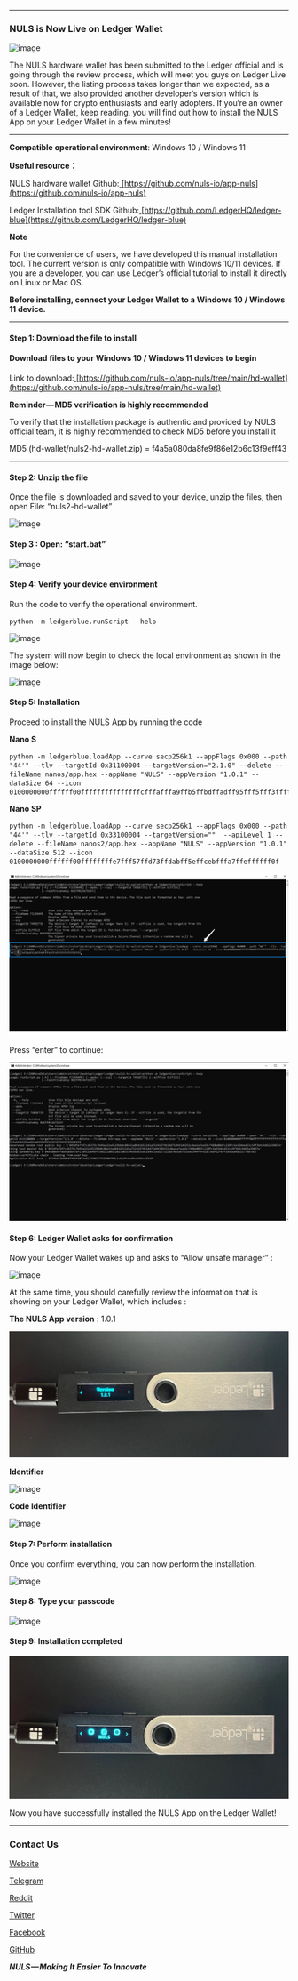 


---


### NULS is Now Live on Ledger Wallet

![image](./image/1.png)

The NULS hardware wallet has been submitted to the Ledger official and is going through the review process, which will meet you guys on Ledger Live soon. However, the listing process takes longer than we expected, as a result of that, we also provided another developer‘s version which is available now for crypto enthusiasts and early adopters. If you‘re an owner of a Ledger Wallet, keep reading, you will find out how to install the NULS App on your Ledger Wallet in a few minutes!


---


**Compatible operational environment**: Windows 10 / Windows 11

**Useful resource：**

NULS hardware wallet Github:[ ](https://github.com/nuls-io/app-nuls)[https://github.com/nuls-io/app-nuls](https://github.com/nuls-io/app-nuls)

Ledger Installation tool SDK Github:[ ](https://github.com/LedgerHQ/ledger-blue)[https://github.com/LedgerHQ/ledger-blue](https://github.com/LedgerHQ/ledger-blue)

**Note**

For the convenience of users, we have developed this manual installation tool. The current version is only compatible with Windows 10/11 devices. If you are a developer, you can use Ledger’s official tutorial to install it directly on Linux or Mac OS.

**Before installing, connect your Ledger Wallet to a Windows 10 / Windows 11 device.**


---


#### Step 1: Download the file to install

#### Download files to your Windows 10 / Windows 11 devices to begin

Link to download:[ ](https://github.com/nuls-io/app-nuls/tree/main/hd-wallet)[https://github.com/nuls-io/app-nuls/tree/main/hd-wallet](https://github.com/nuls-io/app-nuls/tree/main/hd-wallet)

**Reminder — MD5 verification is highly recommended**

To verify that the installation package is authentic and provided by NULS official team, it is highly recommended to check MD5 before you install it

MD5 (hd-wallet/nuls2-hd-wallet.zip) = f4a5a080da8fe9f86e12b6c13f9eff43


---



#### Step 2: Unzip the file

Once the file is downloaded and saved to your device, unzip the files, then open File: “nuls2-hd-wallet”

![image](./image/2.png)

#### Step 3 : Open: “start.bat”

![image](./image/3.png)

#### Step 4: Verify your device environment

Run the code to verify the operational environment.

```plain
python -m ledgerblue.runScript --help
```

![image](./image/4.png)

The system will now begin to check the local environment as shown in the image below:

![image](./image/5.png)

#### Step 5: Installation

Proceed to install the NULS App by running the code 

**Nano S**

```plain
python -m ledgerblue.loadApp --curve secp256k1 --appFlags 0x000 --path "44'" --tlv --targetId 0x31100004 --targetVersion="2.1.0" --delete --fileName nanos/app.hex --appName "NULS" --appVersion "1.0.1" --dataSize 64 --icon 0100000000ffffff00fffffffffffffffcfffafffa9ffb5ffbdffadff95fff5fff3fffffffffffffff

```

**Nano SP**

```plain
python -m ledgerblue.loadApp --curve secp256k1 --appFlags 0x000 --path "44'" --tlv --targetId 0x33100004 --targetVersion=""  --apiLevel 1 --delete --fileName nanos2/app.hex --appName "NULS" --appVersion "1.0.1" --dataSize 512 --icon 0100000000ffffff00ffffffffe7fff57ffd73ffdabff5effcebfffa7ffeffffff0f

```


![image](./image/6.png)

Press “enter” to continue:

![image](./image/7.png)

#### Step 6: Ledger Wallet asks for confirmation

Now your Ledger Wallet wakes up and asks to “Allow unsafe manager” : 

![image](./image/8.png)

At the same time, you should carefully review the information that is showing on your Ledger Wallet, which includes :

**The NULS App version** : 1.0.1

![image](./image/9.png)

**Identifier**

![image](./image/10.png)

**Code Identifier**

![image](./image/11.png)

#### Step 7: Perform installation

Once you confirm everything, you can now perform the installation.

![image](./image/12.png)

#### Step 8: Type your passcode

![image](./image/13.png)

#### Step 9: Installation completed

![image](./image/14.png)

Now you have successfully installed the NULS App on the Ledger Wallet! 


---


### Contact Us

[Website](http://nuls.io/)

[Telegram](https://t.me/Nulsio)

[Reddit](https://www.reddit.com/r/nulsservice/)

[Twitter](https://twitter.com/Nuls)

[Facebook](https://www.facebook.com/nulscommunity/)

[GitHub](https://github.com/nuls-io)

***NULS — Making It Easier To Innovate***



